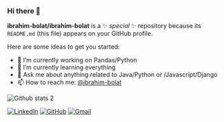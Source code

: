 ### Hi there 👋

**ibrahim-bolat/ibrahim-bolat** is a ✨ _special_ ✨ repository because its `README.md` (this file) appears on your GitHub profile.

Here are some ideas to get you started:

- 🔭 I’m currently working on Pandas/Python
- 🌱 I’m currently learning everything
- 💬 Ask me about anything related to Java/Python or /Javascript/Django
- 📫 How to reach me: [@ibrahim-bolat](https://github.com/ibrahim-bolat)


![Github stats 2](https://github-readme-stats.vercel.app/api?username=ibrahim-bolat&show_icons=true&theme=radical)


[![LinkedIn](https://img.shields.io/badge/linkedin-%230077B5.svg?style=for-the-badge&logo=linkedin&logoColor=white&link=link)](https://www.linkedin.com/in/ibrahim-bolat-6609451b8/)
[![GitHub](https://img.shields.io/badge/github-%23121011.svg?style=for-the-badge&logo=github&logoColor=white&link=link)](https://github.com/ibrahim-bolat)
[![Gmail](https://img.shields.io/badge/Gmail-D14836?style=for-the-badge&logo=gmail&logoColor=white&link=link)](mailto:ibobolat66gmail.com)

